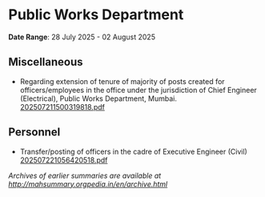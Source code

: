 # Public Works Department

**Date Range**: 28 July 2025 - 02 August 2025


## Miscellaneous
- Regarding extension of tenure of majority of posts created for officers/employees in the office under the jurisdiction of Chief Engineer (Electrical), Public Works Department, Mumbai.\
  [202507211500319818.pdf](https://gr.maharashtra.gov.in/Site/Upload/Government%20Resolutions/English/202507211500319818.pdf)

## Personnel
- Transfer/posting of officers in the cadre of Executive Engineer (Civil)\
  [202507221056420518.pdf](https://gr.maharashtra.gov.in/Site/Upload/Government%20Resolutions/English/202507221056420518.pdf)


*Archives of earlier summaries are available at http://mahsummary.orgpedia.in/en/archive.html*